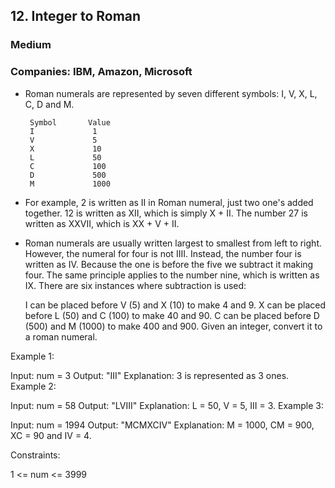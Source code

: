 ## 12. Integer to Roman

### Medium

### Companies: IBM, Amazon, Microsoft

- Roman numerals are represented by seven different symbols: I, V, X, L, C, D and M.

       Symbol       Value
       I             1
       V             5
       X             10
       L             50
       C             100
       D             500
       M             1000

- For example, 2 is written as II in Roman numeral, just two one's added together. 12 is written as XII, which is simply X + II. The number 27 is written as XXVII, which is XX + V + II.

- Roman numerals are usually written largest to smallest from left to right. However, the numeral for four is not IIII. Instead, the number four is written as IV. Because the one is before the five we subtract it making four. The same principle applies to the number nine, which is written as IX. There are six instances where subtraction is used:

  I can be placed before V (5) and X (10) to make 4 and 9.
  X can be placed before L (50) and C (100) to make 40 and 90.
  C can be placed before D (500) and M (1000) to make 400 and 900.
  Given an integer, convert it to a roman numeral.

Example 1:

Input: num = 3
Output: "III"
Explanation: 3 is represented as 3 ones.
Example 2:

Input: num = 58
Output: "LVIII"
Explanation: L = 50, V = 5, III = 3.
Example 3:

Input: num = 1994
Output: "MCMXCIV"
Explanation: M = 1000, CM = 900, XC = 90 and IV = 4.

Constraints:

1 <= num <= 3999
